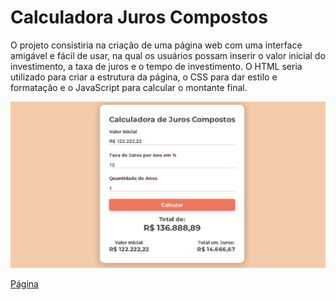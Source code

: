 # Calculadora Juros Compostos
O projeto consistiria na criação de uma página web com uma interface amigável e fácil de usar, na qual os usuários possam inserir o valor inicial do investimento, a taxa de juros e o tempo de investimento. O HTML seria utilizado para criar a estrutura da página, o CSS para dar estilo e formatação e o JavaScript para calcular o montante final.

<img src="./printPage/print-page-rate.png">

[Página](https://nathanrigolei.github.io/juros-compostos-calculadora/)
